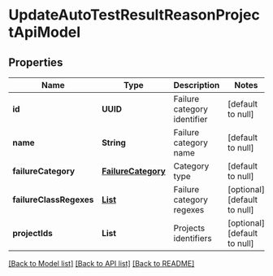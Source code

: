 # UpdateAutoTestResultReasonProjectApiModel
## Properties

| Name | Type | Description | Notes |
|------------ | ------------- | ------------- | -------------|
| **id** | **UUID** | Failure category identifier | [default to null] |
| **name** | **String** | Failure category name | [default to null] |
| **failureCategory** | [**FailureCategory**](FailureCategory.md) | Category type | [default to null] |
| **failureClassRegexes** | [**List**](UpdateFailureClassRegexApiModel.md) | Failure category regexes | [optional] [default to null] |
| **projectIds** | **List** | Projects identifiers | [optional] [default to null] |

[[Back to Model list]](../README.md#documentation-for-models) [[Back to API list]](../README.md#documentation-for-api-endpoints) [[Back to README]](../README.md)


